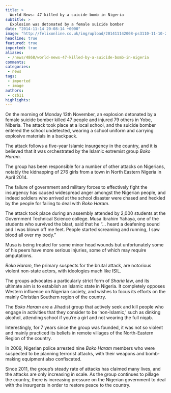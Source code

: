 ```yaml
---
title: >
  World News: 47 killed by a suicide bomb in Nigeria
subtitle: >
  Explosion was detonated by a female suicide bomber
date: "2014-11-14 20:08:14 +0000"
image: "http://felixonline.co.uk/img/upload/201411142008-ps3110-11-10-2014yobe_nigeria.jpg"
headline: true
featured: true
imported: true
aliases:
 - /news/4868/world-news-47-killed-by-a-suicide-bomb-in-nigeria
comments:
categories:
 - news
tags:
 - imported
 - image
authors:
 - czb11
highlights:
---
```


On the morning of Monday 13th November, an explosion detonated by a female suicide bomber killed 47 people and injured 79 others in Yobe, Niberia. The attack took place at a local school, and the suicide bomber entered the school undetected, wearing a school uniform and carrying explosive materials in a backpack.

The attack follows a five-year Islamic insurgency in the country, and it is believed that it was orchestrated by the Islamic extremist group _Boko Haram._

The group has been responsible for a number of other attacks on Nigerians, notably the kidnapping of 276 girls from a town in North Eastern Nigeria in April 2014.

The failure of government and military forces to effectively fight the insurgency has caused widespread anger amongst the Nigerian people, and indeed soldiers who arrived at the school disaster were chased and heckled by the people for failing to deal with _Boko Haram_.

The attack took place during an assembly attended by 2,000 students at the Government Technical Science college. Musa Ibrahim Yahaya, one of the students who survived the blast, said that he “… heard a deafening sound and I was blown off me feet. People started screaming and running, I saw blood all over my body.”

Musa is being treated for some minor head wounds but unfortunately some of his peers have more serious injuries, some of which may require amputations.

_Boko Haram_, the primary suspects for the brutal attack, are notorious violent non-state actors, with ideologies much like ISIL.

The groups advocates a particularly strict form of _Sharia_ law, and its ultimate aim is to establish an Islamic state in Nigeria. It completely opposes Western influence on Nigerian society, and wishes to focus its efforts on the mainly Christian Southern region of the country.

The _Boko Haram_ are a Jihadist group that actively seek and kill people who engage in activities that they consider to be ‘non-Islamic,’ such as dinking alcohol, attending school if you’re a girl and not wearing the full niqab.

Interestingly, for 7 years since the group was founded, it was not so violent and mainly practiced its beliefs in remote villages of the North-Eastern Region of the country.

In 2009, Nigerian police arrested nine _Boko Haram_ members who were suspected to be planning terrorist attacks, with their weapons and bomb-making equipment also confiscated.

Since 2011, the group’s steady rate of attacks has claimed many lives, and the attacks are only increasing in scale. As the group continues to pillage the country, there is increasing pressure on the Nigerian government to deal with the insurgents in order to restore peace to the country.
